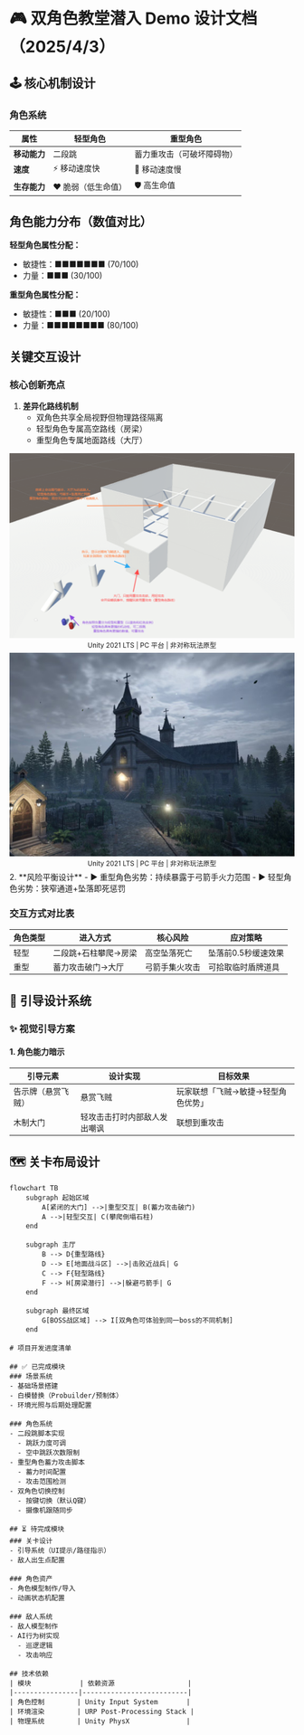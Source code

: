 # 🎮 双角色教堂潜入 Demo 设计文档（2025/4/3）


## 🕹️ 核心机制设计

### 角色系统
| **属性**         | **轻型角色**                | **重型角色**                  |
|------------------|----------------------------|-----------------------------|
| **移动能力**     | 二段跳                     | 蓄力重攻击（可破坏障碍物）    |
| **速度**         | ⚡ 移动速度快               | 🐢 移动速度慢                |
| **生存能力**     | ❤️ 脆弱（低生命值）         | 🛡️ 高生命值                 |

## 角色能力分布（数值对比）

**轻型角色属性分配：**
- 敏捷性：■■■■■■■ (70/100)
- 力量：■■■ (30/100)

**重型角色属性分配：**
- 敏捷性：■■■ (20/100)
- 力量：■■■■■■■■ (80/100)
## 关键交互设计

### 核心创新亮点
1. **差异化路线机制**
   - 双角色共享全局视野但物理路径隔离
   - 轻型角色专属高空路线（房梁）
   - 重型角色专属地面路线（大厅）
<div align="center">
  <img src="./Art-References/屏幕截图 2025-04-03 134954.png" width="600" alt="初步白模设计">
  <br>
  <sup>Unity 2021 LTS | PC 平台 | 非对称玩法原型</sup>
</div>
<div align="center">
  <img src="./Art-References/屏幕截图 2025-04-03 140307.png" width="600" alt="场地概念图">
  <br>
  <sup>Unity 2021 LTS | PC 平台 | 非对称玩法原型</sup>
</div>
2. **风险平衡设计**
   - ▶️ 重型角色劣势：持续暴露于弓箭手火力范围
   - ▶️ 轻型角色劣势：狭窄通道+坠落即死惩罚

### 交互方式对比表
| 角色类型 | 进入方式                 | 核心风险               | 应对策略               |
|----------|--------------------------|------------------------|------------------------|
| 轻型     | 二段跳+石柱攀爬→房梁    | 高空坠落死亡           | 坠落前0.5秒缓速效果    |
| 重型     | 蓄力攻击破门→大厅       | 弓箭手集火攻击         | 可拾取临时盾牌道具     |
## 🧭 引导设计系统

### ✨ 视觉引导方案
#### 1. 角色能力暗示
| **引导元素**       | **设计实现**                              | **目标效果**                     |
|--------------------|------------------------------------------|----------------------------------|
| 告示牌（悬赏飞贼） |        悬赏飞贼                                  | 玩家联想「飞贼→敏捷→轻型角色优势」 |
| 木制大门           | 轻攻击击打时内部敌人发出嘲讽                        | 联想到重攻击           |

## 🗺️ 关卡布局设计

```mermaid
flowchart TB
    subgraph 起始区域
        A[紧闭的大门] -->|重型交互| B(蓄力攻击破门)
        A -->|轻型交互| C(攀爬倒塌石柱)
    end

    subgraph 主厅
        B --> D{重型路线}
        D --> E[地面战斗区] -->|击败近战兵| G
        C --> F{轻型路线}
        F --> H[房梁潜行] -->|躲避弓箭手| G
    end

    subgraph 最终区域
        G[BOSS战区域] --> I[双角色可体验到同一boss的不同机制]
    end

# 项目开发进度清单

## ✅ 已完成模块
### 场景系统
- 基础场景搭建  
- 白模替换（Probuilder/预制体）  
- 环境光照与后期处理配置  

### 角色系统
- 二段跳脚本实现  
  - 跳跃力度可调  
  - 空中跳跃次数限制  
- 重型角色蓄力攻击脚本  
  - 蓄力时间配置  
  - 攻击范围检测  
- 双角色切换控制  
  - 按键切换（默认Q键）  
  - 摄像机跟随同步  

## ⏳ 待完成模块
### 关卡设计
- 引导系统（UI提示/路径指示）  
- 敌人出生点配置  

### 角色资产
- 角色模型制作/导入  
- 动画状态机配置  

### 敌人系统
- 敌人模型制作  
- AI行为树实现  
  - 巡逻逻辑  
  - 攻击响应  

## 技术依赖
| 模块            | 依赖资源                  |
|----------------|--------------------------|
| 角色控制        | Unity Input System       |
| 环境渲染        | URP Post-Processing Stack |
| 物理系统        | Unity PhysX              |




